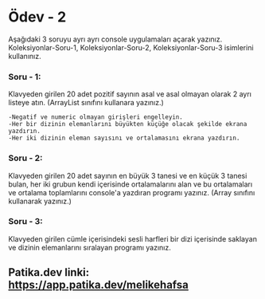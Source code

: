 # Ödev - 2
Aşağıdaki 3 soruyu ayrı ayrı console uygulamaları açarak yazınız. Koleksiyonlar-Soru-1, Koleksiyonlar-Soru-2, Koleksiyonlar-Soru-3 isimlerini kullanınız.

### Soru - 1: 

Klavyeden girilen 20 adet pozitif sayının asal ve asal olmayan olarak 2 ayrı listeye atın. (ArrayList sınıfını kullanara yazınız.)

    -Negatif ve numeric olmayan girişleri engelleyin.
    -Her bir dizinin elemanlarını büyükten küçüğe olacak şekilde ekrana yazdırın.
    -Her iki dizinin eleman sayısını ve ortalamasını ekrana yazdırın.


### Soru - 2: 

Klavyeden girilen 20 adet sayının en büyük 3 tanesi ve en küçük 3 tanesi bulan, her iki grubun kendi içerisinde ortalamalarını alan ve bu ortalamaları ve ortalama toplamlarını console'a yazdıran programı yazınız. (Array sınıfını kullanarak yazınız.)

### Soru - 3: 
Klavyeden girilen cümle içerisindeki sesli harfleri bir dizi içerisinde saklayan ve dizinin elemanlarını sıralayan programı yazınız.

## Patika.dev linki: https://app.patika.dev/melikehafsa
